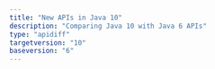 ```yaml
---
title: "New APIs in Java 10"
description: "Comparing Java 10 with Java 6 APIs"
type: "apidiff"
targetversion: "10"
baseversion: "6"
---
```


